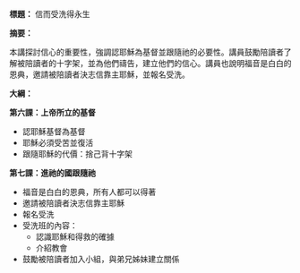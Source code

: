 **標題：** 信而受洗得永生

**摘要：**

本講探討信心的重要性，強調認耶穌為基督並跟隨祂的必要性。講員鼓勵陪讀者了解被陪讀者的十字架，並為他們禱告，建立他們的信心。講員也說明福音是白白的恩典，邀請被陪讀者決志信靠主耶穌，並報名受洗。

**大綱：**

**第六課：上帝所立的基督**

* 認耶穌基督為基督
* 耶穌必須受苦並復活
* 跟隨耶穌的代價：捨己背十字架

**第七課：進祂的國跟隨祂**

* 福音是白白的恩典，所有人都可以得著
* 邀請被陪讀者決志信靠主耶穌
* 報名受洗
* 受洗班的內容：
    * 認識耶穌和得救的確據
    * 介紹教會
* 鼓勵被陪讀者加入小組，與弟兄姊妹建立關係